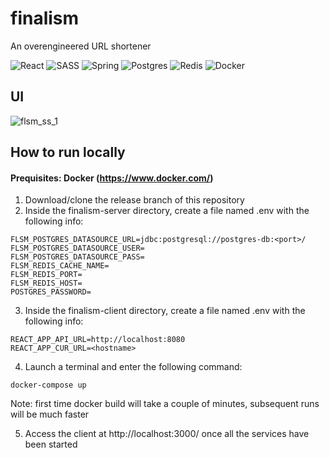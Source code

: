 # finalism
An overengineered URL shortener

![React](https://img.shields.io/badge/react-%2320232a.svg?style=for-the-badge&logo=react&logoColor=%2361DAFB)
![SASS](https://img.shields.io/badge/SASS-hotpink.svg?style=for-the-badge&logo=SASS&logoColor=white)
![Spring](https://img.shields.io/badge/spring-%236DB33F.svg?style=for-the-badge&logo=spring&logoColor=white)
![Postgres](https://img.shields.io/badge/postgres-%23316192.svg?style=for-the-badge&logo=postgresql&logoColor=white)
![Redis](https://img.shields.io/badge/redis-%23DD0031.svg?style=for-the-badge&logo=redis&logoColor=white)
![Docker](https://img.shields.io/badge/docker-%230db7ed.svg?style=for-the-badge&logo=docker&logoColor=white)

## UI
![flsm_ss_1](https://user-images.githubusercontent.com/77390780/139129590-a57dc748-5689-4afa-9bd1-1406adb442e9.png)

## How to run locally
#### Prequisites: Docker (https://www.docker.com/)
1. Download/clone the release branch of this repository
2. Inside the finalism-server directory, create a file named .env with the following info:
```
FLSM_POSTGRES_DATASOURCE_URL=jdbc:postgresql://postgres-db:<port>/
FLSM_POSTGRES_DATASOURCE_USER=
FLSM_POSTGRES_DATASOURCE_PASS=
FLSM_REDIS_CACHE_NAME=
FLSM_REDIS_PORT=
FLSM_REDIS_HOST=
POSTGRES_PASSWORD=
```
3. Inside the finalism-client directory, create a file named .env with the following info:
```
REACT_APP_API_URL=http://localhost:8080
REACT_APP_CUR_URL=<hostname>
```
4. Launch a terminal and enter the following command:
```
docker-compose up
```
Note: first time docker build will take a couple of minutes, subsequent runs will be much faster

5. Access the client at http://localhost:3000/ once all the services have been started
